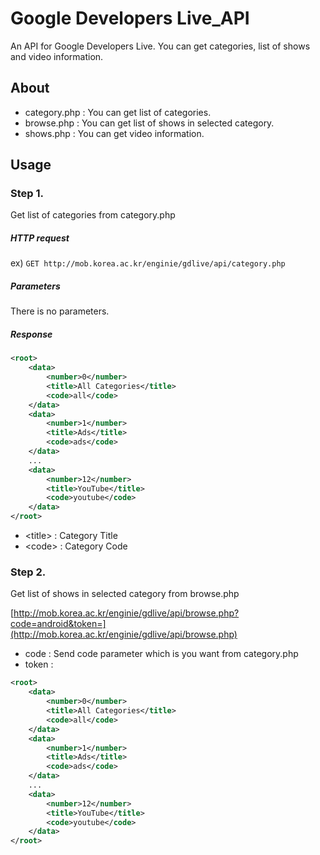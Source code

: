 # Google Developers Live_API

An API for Google Developers Live. You can get categories, list of shows and video information.

## About

* category.php	: You can get list of categories.
* browse.php	: You can get list of shows in selected category.
* shows.php		: You can get video information.

## Usage

### Step 1.
Get list of categories from category.php

##### HTTP request
ex) `GET http://mob.korea.ac.kr/enginie/gdlive/api/category.php`

##### Parameters
There is no parameters.

##### Response
```xml
<root>
	<data>
		<number>0</number>
		<title>All Categories</title>
		<code>all</code>
	</data>
	<data>
		<number>1</number>
		<title>Ads</title>
		<code>ads</code>
	</data>
	...
	<data>
		<number>12</number>
		<title>YouTube</title>
		<code>youtube</code>
	</data>
</root>
```
* \<title\>	 : Category Title
* \<code\> : Category Code


### Step 2.
Get list of shows in selected category from browse.php

[http://mob.korea.ac.kr/enginie/gdlive/api/browse.php?code=android&token=](http://mob.korea.ac.kr/enginie/gdlive/api/browse.php)

* code  : Send code parameter which is you want from category.php
* token : 

```xml
<root>
	<data>
		<number>0</number>
		<title>All Categories</title>
		<code>all</code>
	</data>
	<data>
		<number>1</number>
		<title>Ads</title>
		<code>ads</code>
	</data>
	...
	<data>
		<number>12</number>
		<title>YouTube</title>
		<code>youtube</code>
	</data>
</root>
```